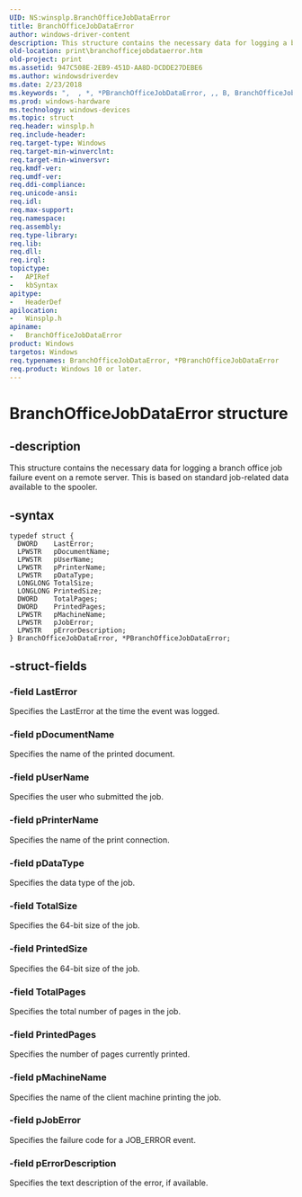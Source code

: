 ```yaml
---
UID: NS:winsplp.BranchOfficeJobDataError
title: BranchOfficeJobDataError
author: windows-driver-content
description: This structure contains the necessary data for logging a branch office job failure event on a remote server. This is based on standard job-related data available to the spooler.
old-location: print\branchofficejobdataerror.htm
old-project: print
ms.assetid: 947C508E-2EB9-451D-AA8D-DCDDE27DEBE6
ms.author: windowsdriverdev
ms.date: 2/23/2018
ms.keywords: ",  , *, *PBranchOfficeJobDataError, ,, B, BranchOfficeJobDataError, BranchOfficeJobDataError structure [Print Devices], D, E, J, O, P, PBranchOfficeJobDataError, PBranchOfficeJobDataError structure pointer [Print Devices], a, b, c, e, f, h, i, n, o, print.branchofficejobdataerror, r, t, winsplp/BranchOfficeJobDataError, winsplp/PBranchOfficeJobDataError"
ms.prod: windows-hardware
ms.technology: windows-devices
ms.topic: struct
req.header: winsplp.h
req.include-header: 
req.target-type: Windows
req.target-min-winverclnt: 
req.target-min-winversvr: 
req.kmdf-ver: 
req.umdf-ver: 
req.ddi-compliance: 
req.unicode-ansi: 
req.idl: 
req.max-support: 
req.namespace: 
req.assembly: 
req.type-library: 
req.lib: 
req.dll: 
req.irql: 
topictype:
-	APIRef
-	kbSyntax
apitype:
-	HeaderDef
apilocation:
-	Winsplp.h
apiname:
-	BranchOfficeJobDataError
product: Windows
targetos: Windows
req.typenames: BranchOfficeJobDataError, *PBranchOfficeJobDataError
req.product: Windows 10 or later.
---
```


# BranchOfficeJobDataError structure


## -description


This structure contains the necessary data for logging a branch office job failure event on a remote server. This is based on standard job-related data available to the spooler.


## -syntax


````
typedef struct {
  DWORD    LastError;
  LPWSTR   pDocumentName;
  LPWSTR   pUserName;
  LPWSTR   pPrinterName;
  LPWSTR   pDataType;
  LONGLONG TotalSize;
  LONGLONG PrintedSize;
  DWORD    TotalPages;
  DWORD    PrintedPages;
  LPWSTR   pMachineName;
  LPWSTR   pJobError;
  LPWSTR   pErrorDescription;
} BranchOfficeJobDataError, *PBranchOfficeJobDataError;
````


## -struct-fields




### -field LastError

Specifies the LastError at the time the event was logged.


### -field pDocumentName

Specifies the name of the printed document.


### -field pUserName

Specifies the user who submitted the job.


### -field pPrinterName

Specifies the name of the print connection.


### -field pDataType

Specifies the data type of the job.


### -field TotalSize

Specifies the 64-bit size of the job.


### -field PrintedSize

Specifies the 64-bit size of the job.


### -field TotalPages

Specifies the total number of pages in the job.


### -field PrintedPages

Specifies the number of pages currently printed.


### -field pMachineName

Specifies the name of the client machine printing the job.


### -field pJobError

Specifies the failure code for a JOB_ERROR event.


### -field pErrorDescription

Specifies the text description of the error, if available.

